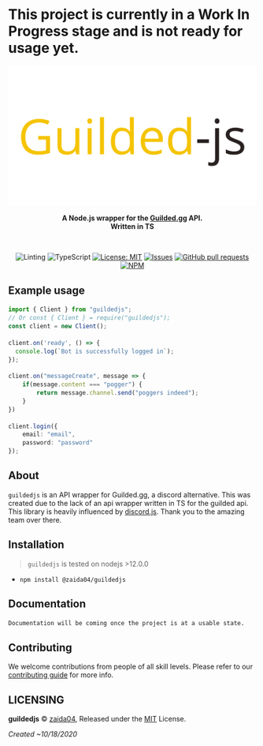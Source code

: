 # This project is currently in a Work In Progress stage and is not ready for usage yet.

<div align="center">
    <img src="readme-header.png" width="546" alt="guildedjs"/>
    <p><b>A Node.js wrapper for the <a href="https://www.guilded.gg/">Guilded.gg</a> API. <br>Written in TS</b></p>
    <br />
    <p>
        <img src="https://github.com/zaida04/guildedjs/workflows/Linting/badge.svg" alt="Linting">
        <img src="https://github.com/zaida04/guildedjs/workflows/TypeScript/badge.svg" alt="TypeScript">
        <a href="https://opensource.org/licenses/MIT"><img src="https://img.shields.io/badge/License-MIT-yellow.svg" alt="License: MIT"></a>
        <a href="https://github.com/zaida04/guildedjs/issues"><img src="https://img.shields.io/github/issues-raw/zaida04/guildedjs.svg?maxAge=25000" alt="Issues"></a>
        <a href="https://github.com/zaida04/guildedjs/pulls"><img src="https://img.shields.io/github/issues-pr/zaida04/guildedjs.svg?style=flat" alt="GitHub pull requests"></a><br>
        <a href="https://npmjs.org/package/@zaida04/guildedjs"><img src="https://nodei.co/npm/@zaida04/guildedjs.png" alt="NPM"></a>
    </p>
</div>

## Example usage

```ts
import { Client } from "guildedjs";
// Or const { Client } = require("guildedjs");
const client = new Client();

client.on('ready', () => {
  console.log(`Bot is successfully logged in`);
});

client.on("messageCreate", message => {
    if(message.content === "pogger") {
        return message.channel.send("poggers indeed");
    }
})

client.login({
    email: "email",
    password: "password"
});
```

## About

`guildedjs` is an API wrapper for Guilded.gg, a discord alternative. This was created due to the lack of an api wrapper written in TS for the guilded api. This library is heavily influenced by [discord.js](https://github.com/discordjs/discord.js). Thank you to the amazing team over there.

## Installation

> `guildedjs` is tested on nodejs >12.0.0  
- `npm install @zaida04/guildedjs`  

## Documentation
`Documentation will be coming once the project is at a usable state.`

## Contributing

We welcome contributions from people of all skill levels. Please refer to our [contributing guide](https://github.com/zaida04/guildedjs/blob/master/.github/CONTRIBUTING.md) for more info.

## LICENSING  
  
**guildedjs** © [zaida04](https://github.com/zaida04), Released under the [MIT](https://github.com/zaida04/guildedjs/blob/master/LICENSE) License.  


*Created ~10/18/2020*
